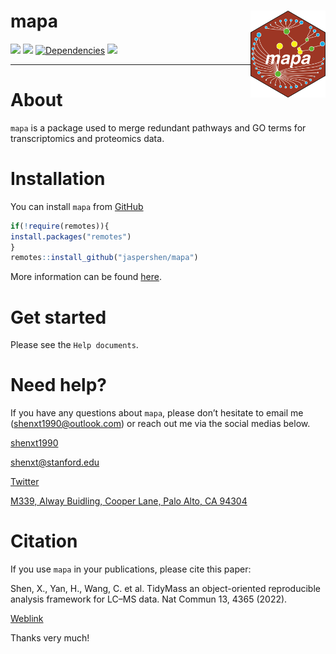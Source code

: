 <!-- README.md is generated from README.Rmd. Please edit that file -->

# mapa <img src="man/figures/mapa_logo.png" align="right" alt="" width="120" />

[![](https://www.r-pkg.org/badges/version/mapa?color=green)](https://cran.r-project.org/package=mapa)
[![](https://img.shields.io/github/languages/code-size/jaspershen/mapa.svg)](https://github.com/jaspershen/mapa)
[![Dependencies](https://tinyverse.netlify.com/badge/mapa)](https://cran.r-project.org/package=mapa)
[![](https://img.shields.io/badge/lifecycle-experimental-orange.svg)](https://www.tidyverse.org/lifecycle/#experimental)

------

# About

`mapa` is a package used to merge redundant pathways and GO terms for transcriptomics and proteomics data.


# Installation

You can install `mapa` from [GitHub](https://github.com/jaspershen/mapa)

``` r
if(!require(remotes)){
install.packages("remotes")
}
remotes::install_github("jaspershen/mapa")
```

More information can be found [here](https://jaspershen.github.com/mapa).

# Get started

Please see the `Help documents`.

# Need help?

If you have any questions about `mapa`, please don’t hesitate to
email me (<shenxt1990@outlook.com>) or reach out me via the social medias below.

<i class="fa fa-weixin"></i>
[shenxt1990](https://www.shenxt.info/files/wechat_QR.jpg)

<i class="fa fa-envelope"></i> <shenxt@stanford.edu>

<i class="fa fa-twitter"></i>
[Twitter](https://twitter.com/JasperShen1990)

<i class="fa fa-map-marker-alt"></i> [M339, Alway Buidling, Cooper Lane,
Palo Alto, CA
94304](https://www.google.com/maps/place/Alway+Building/@37.4322345,-122.1770883,17z/data=!3m1!4b1!4m5!3m4!1s0x808fa4d335c3be37:0x9057931f3b312c29!8m2!3d37.4322345!4d-122.1748996)

# Citation

If you use `mapa` in your publications, please cite this paper:

Shen, X., Yan, H., Wang, C. et al. TidyMass an object-oriented reproducible analysis framework for LC–MS data. Nat Commun 13, 4365 (2022). 

[Weblink](https://www.nature.com/articles/s41467-022-32155-w)

Thanks very much!
